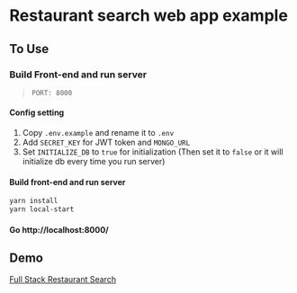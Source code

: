 # Restaurant search web app example

## To Use

### Build Front-end and run server

> `PORT: 8000`
#### Config setting
1. Copy `.env.example` and rename it to `.env`
2. Add `SECRET_KEY` for JWT token and `MONGO_URL`
3. Set `INITIALIZE_DB` to `true` for initialization (Then set it to `false` or it will initialize db every time you run server)

#### Build front-end and run server

```zsh
yarn install
yarn local-start
```
#### Go http://localhost:8000/

## Demo

[Full Stack Restaurant Search](https://full-stack-restaurant-search.herokuapp.com/)
